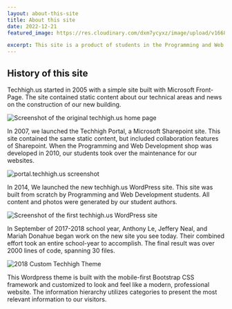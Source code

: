 ```yaml
---
layout: about-this-site
title: About this site 
date: 2022-12-21
featured_image: https://res.cloudinary.com/dxm7ycyxz/image/upload/v1668016931/2022/04/riley-mccullough-iezcEpGuYdE-unsplash-1-768x512_pxswv8.jpg

excerpt: This site is a product of students in the Programming and Web Development and Finance and Marketing shops.
---
```


## History of this site
Techhigh.us started in 2005 with a simple site built with Microsoft Front-Page. The site contained static content about our technical areas and news on the construction of our new building.

![Screenshot of the original techhigh.us home page](https://res.cloudinary.com/dxm7ycyxz/image/upload/v1668014406/2018/06/original-768x467_rte6tb.png)

In 2007, we launched the Techhigh Portal, a Microsoft Sharepoint site. This site contained the same static content, but included collaboration features of Sharepoint. When the Programming and Web Development shop was developed in 2010, our students took over the maintenance for our websites.

![portal.techhigh.us screenshot](https://res.cloudinary.com/dxm7ycyxz/image/upload/v1668014407/2018/06/portal-768x427_b6ebdc.png)

In 2014, We launched the new techhigh.us WordPress site. This site was built from scratch by Programming and Web Development students. All content and photos were generated by our student authors.

![Screenshot of the first techhigh.us WordPress site](https://res.cloudinary.com/dxm7ycyxz/image/upload/v1668014421/2018/06/techhigh-wp-768x435_pfspqb.png)

In September of 2017-2018 school year, Anthony Le, Jeffery Neal, and Mariah Donahue began work on the new site you see today. Their combined effort took an entire school-year to accomplish. The final result was over 2000 lines of code, spanning 30 files.

![2018 Custom Techhigh Theme](https://res.cloudinary.com/dxm7ycyxz/image/upload/c_scale,w_768/v1671643200/TechHigh.us/about/techhigh-2018_quype6.jpg)

This Wordpress theme is built with the mobile-first Bootstrap CSS framework and customized to look and feel like a modern, professional website. The information hierarchy utilizes categories to present the most relevant information to our visitors.